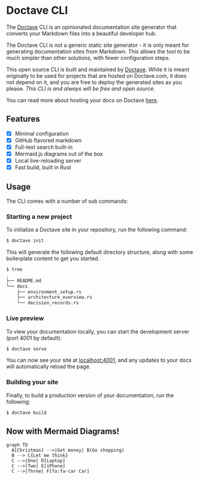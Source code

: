Doctave CLI
===========

The [Doctave](https://www.doctave.com) CLI is an opinionated documentation site generator that
converts your Markdown files into a beautiful developer hub.

The Doctave CLI is not a generic static site generator - it is only meant for generating
documentation sites from Markdown. This allows the tool to be much simpler than other solutions,
with fewer configuration steps.

This open source CLI is built and maintained by [Doctave](https://www.doctave.com). While it is
meant originally to be used for projects that are hosted on Doctave.com, it does not depend on it,
and you are free to deploy the generated sites as you please. _This CLI is and always will be free
and open source._

You can read more about hosting your docs on Doctave [here](https://www.doctave.com).

## Features
- [x] Minimal configuration
- [x] GitHub flavored markdown
- [x] Full-text search built-in
- [x] Mermaid.js diagrams out of the box
- [x] Local live-reloading server
- [x] Fast build, built in Rust

## Usage

The CLI comes with a number of sub commands:

### Starting a new project 

To initialize a Doctave site in your repository, run the following command:

```bash
$ doctave init
```

This will generate the following default directory structure, along with some boilerplate content
to get you started.

```bash
$ tree
.
├── README.md
└── docs
    ├── environment_setup.rs
    ├── architecture_overview.rs
    └── decision_records.rs
```

### Live preview

To view your documentation locally, you can start the development server (port 4001 by default):

```bash
$ doctave serve
```

You can now see your site at [localhost:4001](), and any updates to your docs will automatically
reload the page.

### Building your site

Finally, to build a production version of your documentation, run the following:

```bash
$ doctave build
```

## Now with Mermaid Diagrams!

```mermaid
graph TD
  A[Christmas] -->|Get money| B(Go shopping)
  B --> C{Let me think}
  C -->|One| D[Laptop]
  C -->|Two| E[iPhone]
  C -->|Three| F[fa:fa-car Car]
```
